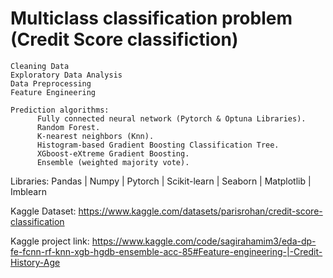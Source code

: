 # Multiclass classification problem (Credit Score classifiction)
    Cleaning Data
    Exploratory Data Analysis
    Data Preprocessing
    Feature Engineering
    
    Prediction algorithms:
          Fully connected neural network (Pytorch & Optuna Libraries).
          Random Forest.
          K-nearest neighbors (Knn).
          Histogram-based Gradient Boosting Classification Tree.
          XGboost-eXtreme Gradient Boosting.
          Ensemble (weighted majority vote).

Libraries: Pandas | Numpy | Pytorch | Scikit-learn | Seaborn | Matplotlib | Imblearn 

Kaggle Dataset: https://www.kaggle.com/datasets/parisrohan/credit-score-classification

Kaggle project link: https://www.kaggle.com/code/sagirahamim3/eda-dp-fe-fcnn-rf-knn-xgb-hgdb-ensemble-acc-85#Feature-engineering-|-Credit-History-Age
